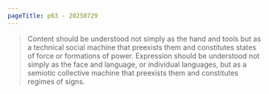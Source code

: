 ```yaml
---
pageTitle: p63 - 20250729
---
```


> Content should be understood not simply as the hand and tools but as a technical social machine that preexists them and constitutes states of force or formations of power. Expression should be understood not simply as the face and language, or individual languages, but as a semiotic collective machine that preexists them and constitutes regimes of signs.
